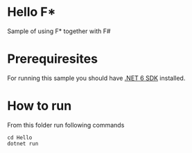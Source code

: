 Hello F*
========

Sample of using F* together with F#

# Prerequiresites

For running this sample you should have [.NET 6 SDK](https://dotnet.microsoft.com/en-us/download) installed.

# How to run

From this folder run following commands

```
cd Hello
dotnet run
```
